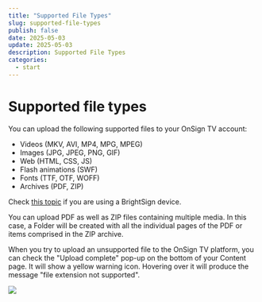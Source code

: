 ```yaml
---
title: "Supported File Types"
slug: supported-file-types
publish: false
date: 2025-05-03
update: 2025-05-03
description: Supported File Types
categories:
  - start
---
```


Supported file types
====================

You can upload the following supported files to your OnSign TV account:

* Videos (MKV, AVI, MP4, MPG, MPEG)
* Images (JPG, JPEG, PNG, GIF)
* Web (HTML, CSS, JS)
* Flash animations (SWF)
* Fonts (TTF, OTF, WOFF)
* Archives (PDF, ZIP)

Check [this topic](/media/supported-videos-for-brightsign) if you are using a BrightSign device.

You can upload PDF as well as ZIP files containing multiple media. In this case, a Folder will be created with all the individual pages of the PDF or items comprised in the ZIP archive.

When you try to upload an unsupported file to the OnSign TV platform, you can check the "Upload complete" pop-up on the bottom of your Content page. It will show a yellow warning icon. Hovering over it will produce the message "file extension not supported".

![](https://static.helpjuice.com/helpjuice_production/uploads/upload/image/23821/direct/1731583875534/supported-file-types_1.png)
